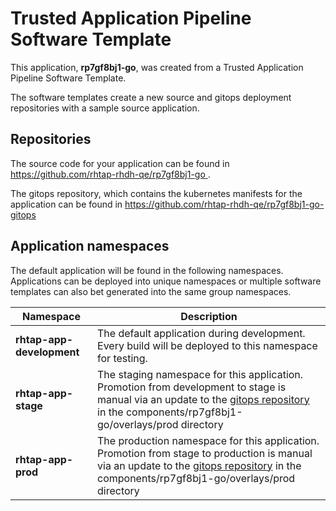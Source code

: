 # Trusted Application Pipeline Software Template

This application, **rp7gf8bj1-go**, was created from a Trusted Application Pipeline Software Template.

The software templates create a new source and gitops deployment repositories with a sample source application. 

## Repositories

The source code for your application can be found in [https://github.com/rhtap-rhdh-qe/rp7gf8bj1-go ](https://github.com/rhtap-rhdh-qe/rp7gf8bj1-go ).
 
The gitops repository, which contains the kubernetes manifests for the application can be found in 
[https://github.com/rhtap-rhdh-qe/rp7gf8bj1-go-gitops ](https://github.com/rhtap-rhdh-qe/rp7gf8bj1-go-gitops ) 

## Application namespaces 

The default application will be found in the following namespaces. Applications can be deployed into unique namespaces or multiple software templates can also bet generated into the same group namespaces.  

|  Namespace   |  Description   |  
| -------- | -------- |   
| **rhtap-app-development** | The default application during development. Every build will be deployed to this namespace for testing. | 
| **rhtap-app-stage** | The staging namespace for this application. Promotion from development to stage is manual via an update to the [gitops repository](https://github.com/rhtap-rhdh-qe/rp7gf8bj1-go-gitops ) in the components/rp7gf8bj1-go/overlays/prod directory |  
| **rhtap-app-prod** | The production namespace for this application. Promotion from stage to production is manual via an update to the [gitops repository](https://github.com/rhtap-rhdh-qe/rp7gf8bj1-go-gitops ) in the components/rp7gf8bj1-go/overlays/prod directory | 